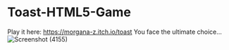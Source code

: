 # Toast-HTML5-Game
Play it here: https://morgana-z.itch.io/toast
You face the ultimate choice...
![Screenshot (4155)](https://github.com/morgana-x/Toast-HTML5-Game/assets/89588301/0ffd6730-c34d-4502-aca5-f4812ad33f95)

